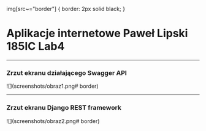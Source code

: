 img[src~="border"] {
   border: 2px solid black;
}

# Aplikacje internetowe Paweł Lipski 185IC Lab4

<hr>

### Zrzut ekranu działającego Swagger API

![](screenshots/obraz1.png# border)

<hr>

### Zrzut ekranu Django REST framework

![](screenshots/obraz2.png# border)